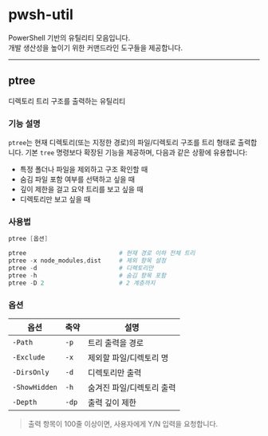 # pwsh-util

PowerShell 기반의 유틸리티 모음입니다.  
개발 생산성을 높이기 위한 커맨드라인 도구들을 제공합니다.

---

## ptree

디렉토리 트리 구조를 출력하는 유틸리티

### 기능 설명

`ptree`는 현재 디렉토리(또는 지정한 경로)의 파일/디렉토리 구조를 트리 형태로 출력합니다.
기본 `tree` 명령보다 확장된 기능을 제공하며, 다음과 같은 상황에 유용합니다:

-   특정 폴더나 파일을 제외하고 구조 확인할 때
-   숨김 파일 포함 여부를 선택하고 싶을 때
-   깊이 제한을 걸고 요약 트리를 보고 싶을 때
-   디렉토리만 보고 싶을 때

### 사용법

```powershell
ptree [옵션]
```

```powershell
ptree                          # 현재 경로 이하 전체 트리
ptree -x node_modules,dist     # 제외 항목 설정
ptree -d                       # 디렉토리만
ptree -h                       # 숨김 항목 포함
ptree -D 2                     # 2 계층까지
```

### 옵션

| 옵션          | 축약  | 설명                      |
| ------------- | ----- | ------------------------- |
| `-Path`       | `-p`  | 트리 출력을 경로          |
| `-Exclude`    | `-x`  | 제외할 파일/디렉토리 명   |
| `-DirsOnly`   | `-d`  | 디렉토리만 출력           |
| `-ShowHidden` | `-h`  | 숨겨진 파일/디렉토리 출력 |
| `-Depth`      | `-dp` | 출력 깊이 제한            |

> 출력 항목이 100줄 이상이면, 사용자에게 Y/N 입력을 요청합니다.
